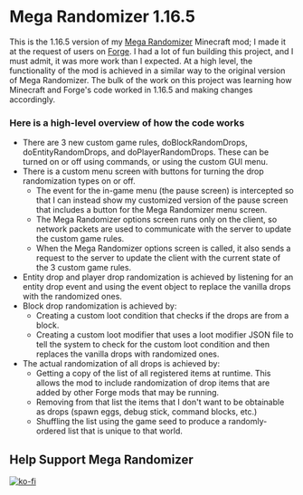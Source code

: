 # Mega Randomizer 1.16.5
This is the 1.16.5 version of my [Mega Randomizer](https://github.com/stevefali/MegaRandomizer) Minecraft mod; I made it at the request of users on [Forge](https://www.curseforge.com/minecraft/mc-mods/mega-randomizer).
I had a lot of fun building this project, and I must admit, it was more work than I expected.
At a high level, the functionality of the mod is achieved in a similar way to the original version of Mega Randomizer. The bulk of the work on this project was learning how
Minecraft and Forge's code worked in 1.16.5 and making changes accordingly.
### Here is a high-level overview of how the code works
- There are 3 new custom game rules, doBlockRandomDrops, doEntityRandomDrops, and doPlayerRandomDrops. These can be turned on or off using commands, or using the custom GUI menu.
- There is a custom menu screen with buttons for turning the drop randomization types on or off.
    - The event for the in-game menu (the pause screen) is intercepted so that I can instead show my customized version of the pause screen that includes a button for the Mega Randomizer menu screen.
    - The Mega Randomizer options screen runs only on the client, so network packets are used to communicate with the server to update the custom game rules.
    - When the Mega Randomizer options screen is called, it also sends a request to the server to update the client with the current state of the 3 custom game rules.
- Entity drop and player drop randomization is achieved by listening for an entity drop event and using the event object to replace the vanilla drops with the randomized ones.
- Block drop randomization is achieved by:
    - Creating a custom loot condition that checks if the drops are from a block.
    - Creating a custom loot modifier that uses a loot modifier JSON file to tell the system to check for the custom loot condition and then replaces the vanilla drops with randomized ones.
- The actual randomization of all drops is achieved by:
    - Getting a copy of the list of all registered items at runtime. This allows the mod to include randomization of drop items that are added by other Forge mods that may be running.
    - Removing from that list the items that I don't want to be obtainable as drops (spawn eggs, debug stick, command blocks, etc.)
    - Shuffling the list using the game seed to produce a randomly-ordered list that is unique to that world.
 
## Help Support Mega Randomizer
[![ko-fi](https://ko-fi.com/img/githubbutton_sm.svg)](https://ko-fi.com/H2H5103UQ6)
